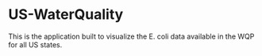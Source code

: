 # US-WaterQuality
This is the application built to visualize the E. coli data available in the WQP for all US states.  
